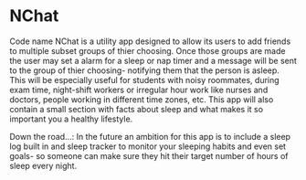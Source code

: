 # NChat
Code name NChat is a utility app designed to allow its users to add friends to multiple subset groups of thier choosing.
Once those groups are made the user may set a alarm for a sleep or nap timer and a message will be sent to the group of thier choosing-
notifying them that the person is asleep.
This will be especially useful for students with noisy roommates, during exam time, night-shift workers or irregular hour work like nurses and doctors, people working in different time zones, etc.
This app will also contain a small section with facts about sleep and what makes it so important you a healthy lifestyle.

Down the road...:
In the future an ambition for this app is to include a sleep log built in and sleep tracker to monitor your sleeping habits and even set goals-
so someone can make sure they hit their target number of hours of sleep every night.
